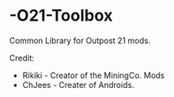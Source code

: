 # -O21-Toolbox
Common Library for Outpost 21 mods.

Credit:
- Rikiki - Creator of the MiningCo. Mods
- ChJees - Creater of Androids.
